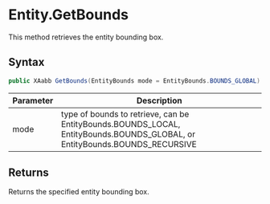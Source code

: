 # Entity.GetBounds

This method retrieves the entity bounding box.

## Syntax

```csharp
public XAabb GetBounds(EntityBounds mode = EntityBounds.BOUNDS_GLOBAL)
```

| Parameter | Description |
| --- | --- |
| mode | type of bounds to retrieve, can be EntityBounds.BOUNDS_LOCAL, EntityBounds.BOUNDS_GLOBAL, or EntityBounds.BOUNDS_RECURSIVE |

## Returns

Returns the specified entity bounding box.